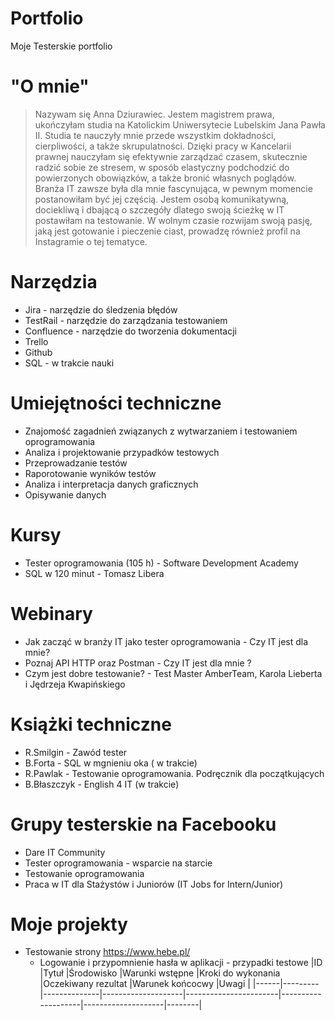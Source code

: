 # Portfolio
Moje Testerskie portfolio
# "O mnie"
> Nazywam się Anna Dziurawiec. Jestem magistrem prawa, ukończyłam studia na Katolickim Uniwersytecie Lubelskim Jana Pawła II. Studia te nauczyły mnie przede wszystkim dokładności, cierpliwości, a także skrupulatności. Dzięki pracy w Kancelarii prawnej nauczyłam się efektywnie zarządzać czasem, skutecznie radzić sobie ze stresem, w sposób elastyczny podchodzić do powierzonych obowiązków, a także bronić własnych poglądów. Branża IT zawsze była dla mnie fascynująca, w pewnym momencie postanowiłam być jej częścią. Jestem osobą komunikatywną, dociekliwą i dbającą o szczegóły dlatego swoją ścieżkę w IT postawiłam na testowanie. W wolnym czasie rozwijam swoją pasję, jaką jest gotowanie i pieczenie ciast, prowadzę również profil na Instagramie o tej tematyce. 
# Narzędzia
* Jira - narzędzie do śledzenia błędów
* TestRail - narzędzie do zarządzania testowaniem
* Confluence - narzędzie do tworzenia dokumentacji 
* Trello
* Github
* SQL - w trakcie nauki
# Umiejętności techniczne 
* Znajomość zagadnień związanych z wytwarzaniem i testowaniem oprogramowania 
* Analiza i projektowanie przypadków testowych
* Przeprowadzanie testów 
* Raporotowanie wyników testów
* Analiza i interpretacja danych graficznych 
* Opisywanie danych 
# Kursy 
* Tester oprogramowania (105 h) - Software Development Academy
* SQL w 120 minut - Tomasz Libera
# Webinary 
* Jak zacząć w branży IT jako tester oprogramowania - Czy IT jest dla mnie? 
* Poznaj API HTTP oraz Postman - Czy IT jest dla mnie ? 
* Czym jest dobre testowanie? - Test Master AmberTeam, Karola Lieberta i Jędrzeja Kwapińskiego
# Książki techniczne 
* R.Smilgin - Zawód tester
* B.Forta - SQL w mgnieniu oka ( w trakcie) 
* R.Pawlak - Testowanie oprogramowania. Podręcznik dla początkujących 
* B.Błaszczyk - English 4 IT (w trakcie) 
# Grupy testerskie na Facebooku
* Dare IT Community
* Tester oprogramowania - wsparcie na starcie
* Testowanie oprogramowania
* Praca w IT dla Stażystów i Juniorów (IT Jobs for Intern/Junior)
# Moje projekty 
* Testowanie strony https://www.hebe.pl/
    * Logowanie i przypomnienie hasła w aplikacji - przypadki testowe 
    |ID    |Tytuł    |Środowisko    |Warunki wstępne     |Kroki do wykonania     |Oczekiwany rezultat |Warunek końcocwy    |Uwagi   |
    |------|---------|--------------|--------------------|-----------------------|--------------------|--------------------|--------|
